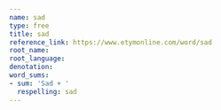```yaml
---
name: sad
type: free
title: sad
reference_link: https://www.etymonline.com/word/sad
root_name: 
root_language: 
denotation: 
word_sums:
- sum: 'Sad + '
  respelling: sad
---
```

